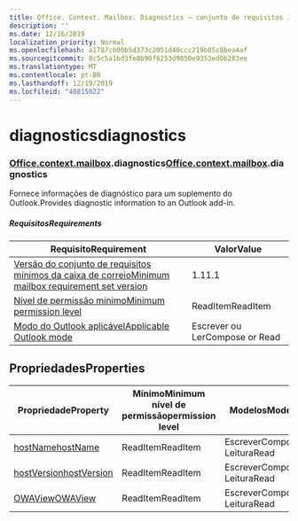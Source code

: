 ```yaml
---
title: Office. Context. Mailbox. Diagnostics – conjunto de requisitos 1,1
description: ''
ms.date: 12/16/2019
localization_priority: Normal
ms.openlocfilehash: a1787cb00b5d373c2051d40ccc219b05c8bea4af
ms.sourcegitcommit: 8c5c5a1bd3fe8b90f6253d9850e9352ed0b283ee
ms.translationtype: MT
ms.contentlocale: pt-BR
ms.lasthandoff: 12/19/2019
ms.locfileid: "40815022"
---
```

# <a name="diagnostics"></a><span data-ttu-id="b80e2-102">diagnostics</span><span class="sxs-lookup"><span data-stu-id="b80e2-102">diagnostics</span></span>

### <a name="officeofficemdcontextofficecontextmdmailboxofficecontextmailboxmddiagnostics"></a><span data-ttu-id="b80e2-103">[Office](office.md)[.context](office.context.md)[.mailbox](office.context.mailbox.md).diagnostics</span><span class="sxs-lookup"><span data-stu-id="b80e2-103">[Office](office.md)[.context](office.context.md)[.mailbox](office.context.mailbox.md).diagnostics</span></span>

<span data-ttu-id="b80e2-104">Fornece informações de diagnóstico para um suplemento do Outlook.</span><span class="sxs-lookup"><span data-stu-id="b80e2-104">Provides diagnostic information to an Outlook add-in.</span></span>

##### <a name="requirements"></a><span data-ttu-id="b80e2-105">Requisitos</span><span class="sxs-lookup"><span data-stu-id="b80e2-105">Requirements</span></span>

|<span data-ttu-id="b80e2-106">Requisito</span><span class="sxs-lookup"><span data-stu-id="b80e2-106">Requirement</span></span>| <span data-ttu-id="b80e2-107">Valor</span><span class="sxs-lookup"><span data-stu-id="b80e2-107">Value</span></span>|
|---|---|
|[<span data-ttu-id="b80e2-108">Versão do conjunto de requisitos mínimos da caixa de correio</span><span class="sxs-lookup"><span data-stu-id="b80e2-108">Minimum mailbox requirement set version</span></span>](../../requirement-sets/outlook-api-requirement-sets.md)| <span data-ttu-id="b80e2-109">1.1</span><span class="sxs-lookup"><span data-stu-id="b80e2-109">1.1</span></span>|
|[<span data-ttu-id="b80e2-110">Nível de permissão mínimo</span><span class="sxs-lookup"><span data-stu-id="b80e2-110">Minimum permission level</span></span>](/outlook/add-ins/understanding-outlook-add-in-permissions)| <span data-ttu-id="b80e2-111">ReadItem</span><span class="sxs-lookup"><span data-stu-id="b80e2-111">ReadItem</span></span>|
|[<span data-ttu-id="b80e2-112">Modo do Outlook aplicável</span><span class="sxs-lookup"><span data-stu-id="b80e2-112">Applicable Outlook mode</span></span>](/outlook/add-ins/#extension-points)| <span data-ttu-id="b80e2-113">Escrever ou Ler</span><span class="sxs-lookup"><span data-stu-id="b80e2-113">Compose or Read</span></span>|

## <a name="properties"></a><span data-ttu-id="b80e2-114">Propriedades</span><span class="sxs-lookup"><span data-stu-id="b80e2-114">Properties</span></span>

| <span data-ttu-id="b80e2-115">Propriedade</span><span class="sxs-lookup"><span data-stu-id="b80e2-115">Property</span></span> | <span data-ttu-id="b80e2-116">Mínimo</span><span class="sxs-lookup"><span data-stu-id="b80e2-116">Minimum</span></span><br><span data-ttu-id="b80e2-117">nível de permissão</span><span class="sxs-lookup"><span data-stu-id="b80e2-117">permission level</span></span> | <span data-ttu-id="b80e2-118">Modelos</span><span class="sxs-lookup"><span data-stu-id="b80e2-118">Modes</span></span> | <span data-ttu-id="b80e2-119">Tipo de retorno</span><span class="sxs-lookup"><span data-stu-id="b80e2-119">Return type</span></span> | <span data-ttu-id="b80e2-120">Mínimo</span><span class="sxs-lookup"><span data-stu-id="b80e2-120">Minimum</span></span><br><span data-ttu-id="b80e2-121">conjunto de requisitos</span><span class="sxs-lookup"><span data-stu-id="b80e2-121">requirement set</span></span> |
|---|---|---|---|:---:|
| [<span data-ttu-id="b80e2-122">hostName</span><span class="sxs-lookup"><span data-stu-id="b80e2-122">hostName</span></span>](/javascript/api/outlook/office.diagnostics?view=outlook-js-1.1#hostname) | <span data-ttu-id="b80e2-123">ReadItem</span><span class="sxs-lookup"><span data-stu-id="b80e2-123">ReadItem</span></span> | <span data-ttu-id="b80e2-124">Escrever</span><span class="sxs-lookup"><span data-stu-id="b80e2-124">Compose</span></span><br><span data-ttu-id="b80e2-125">Leitura</span><span class="sxs-lookup"><span data-stu-id="b80e2-125">Read</span></span> | <span data-ttu-id="b80e2-126">String</span><span class="sxs-lookup"><span data-stu-id="b80e2-126">String</span></span> | [<span data-ttu-id="b80e2-127">1.1</span><span class="sxs-lookup"><span data-stu-id="b80e2-127">1.1</span></span>](../requirement-set-1.1/outlook-requirement-set-1.1.md) |
| [<span data-ttu-id="b80e2-128">hostVersion</span><span class="sxs-lookup"><span data-stu-id="b80e2-128">hostVersion</span></span>](/javascript/api/outlook/office.diagnostics?view=outlook-js-1.1#hostversion) | <span data-ttu-id="b80e2-129">ReadItem</span><span class="sxs-lookup"><span data-stu-id="b80e2-129">ReadItem</span></span> | <span data-ttu-id="b80e2-130">Escrever</span><span class="sxs-lookup"><span data-stu-id="b80e2-130">Compose</span></span><br><span data-ttu-id="b80e2-131">Leitura</span><span class="sxs-lookup"><span data-stu-id="b80e2-131">Read</span></span> | <span data-ttu-id="b80e2-132">String</span><span class="sxs-lookup"><span data-stu-id="b80e2-132">String</span></span> | [<span data-ttu-id="b80e2-133">1.1</span><span class="sxs-lookup"><span data-stu-id="b80e2-133">1.1</span></span>](../requirement-set-1.1/outlook-requirement-set-1.1.md) |
| [<span data-ttu-id="b80e2-134">OWAView</span><span class="sxs-lookup"><span data-stu-id="b80e2-134">OWAView</span></span>](/javascript/api/outlook/office.diagnostics?view=outlook-js-1.1#owaview) | <span data-ttu-id="b80e2-135">ReadItem</span><span class="sxs-lookup"><span data-stu-id="b80e2-135">ReadItem</span></span> | <span data-ttu-id="b80e2-136">Escrever</span><span class="sxs-lookup"><span data-stu-id="b80e2-136">Compose</span></span><br><span data-ttu-id="b80e2-137">Leitura</span><span class="sxs-lookup"><span data-stu-id="b80e2-137">Read</span></span> | <span data-ttu-id="b80e2-138">String</span><span class="sxs-lookup"><span data-stu-id="b80e2-138">String</span></span> | [<span data-ttu-id="b80e2-139">1.1</span><span class="sxs-lookup"><span data-stu-id="b80e2-139">1.1</span></span>](../requirement-set-1.1/outlook-requirement-set-1.1.md) |
